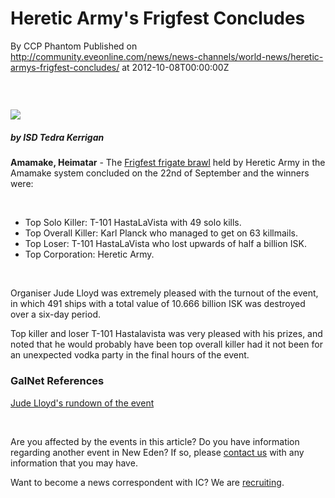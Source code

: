 # Heretic Army's Frigfest Concludes
By CCP Phantom
Published on http://community.eveonline.com/news/news-channels/world-news/heretic-armys-frigfest-concludes/ at 2012-10-08T00:00:00Z

### &nbsp;

 ![](http://www.eve-ic.net/media/assets/icarticlebanner.png)

##### by ISD Tedra Kerrigan

**Amamake, Heimatar** - The [Frigfest frigate brawl](http://community.eveonline.com/news/newsFromEve.asp?of=true&newsTitle=hertic-army-runs-frigfest-in-amamake-1) held by Heretic Army in the Amamake system concluded on the 22nd of September and the winners were:

<!--more-->

&nbsp;

- Top Solo Killer: T-101 HastaLaVista with 49 solo kills.
- Top Overall Killer: Karl Planck who managed to get on 63 killmails.
- Top Loser: T-101 HastaLaVista who lost upwards of half a billion ISK.
- Top Corporation: Heretic Army.

&nbsp;

Organiser Jude Lloyd was extremely pleased with the turnout of the event, in which 491 ships with a total value of 10.666 billion ISK was destroyed over a six-day period.

Top killer and loser T-101 Hastalavista was very pleased with his prizes, and noted that he would probably have been top overall killer had it not been for an unexpected vodka party in the final hours of the event.

### GalNet References

[Jude Lloyd's rundown of the event](https://forums.eveonline.com/default.aspx?g=posts&t=121264)

&nbsp;

Are you affected by the events in this article? Do you have information regarding another event in New Eden? If so, please [contact us](http://www.eveonline.com/news.asp?a=submitrp) with any information that you may have.

Want to become a news correspondent with IC? We are [recruiting](http://www.eveonline.com/isd.asp).

